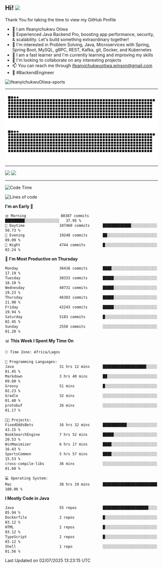 <!-- BLOG-POST-LIST:START --><!-- BLOG-POST-LIST:END -->

## Hi! <img src="https://media.giphy.com/media/hvRJCLFzcasrR4ia7z/giphy.gif" width="4%"> 

Thank You for taking the time to view my GitHub Profile

- 👋 I am Ifeanyichukwu Otiwa
- 🚀 Experienced Java Backend Pro, boosting app performance, security, & scalability. Let's build something extraordinary together!
- 👀 I'm interested in Problem Solving, Java, Microservices with Spring, Spring Boot, MySQL, gRPC, REST, Kafka, git, Docker, and Kubernetes
- 🌱 I am a fast learner and I'm currently learning and improving my skills
- 💞️ I'm looking to collaborate on any interesting projects
- 📫 You can reach me through ifeanyichukwuotiwa.winson@gmail.com
- 🚀 #BackendEngineer

<p align="left" marginTop="10px"> <img src="https://komarev.com/ghpvc/?username=ifeanyichukwuOtiwa-sports&label=Profile%20views&color=0e75b6&style=for-the-badge" alt="ifeanyichukwuOtiwa-sports" /> </p>

***

<!--🐍📈SNAKEGRAPH / 🌐WEBSITE: https://github.com/Platane/snk -->
![github contribution grid snake animation](https://raw.githubusercontent.com/ifeanyichukwuOtiwa-sports/ifeanyichukwuOtiwa-sports/output/github-contribution-grid-snake-dark.svg#gh-dark-mode-only)![github contribution grid snake animation](https://raw.githubusercontent.com/ifeanyichukwuOtiwa-sports/ifeanyichukwuOtiwa-sports/output/github-contribution-grid-snake.svg#gh-light-mode-only)

***

<p float="left">
  <img float="left" src="https://github-readme-stats.vercel.app/api?username=ifeanyichukwuOtiwa-sports&count_private=true&include_all_commits=true&theme=react&show_icons=true" />
  <img float="right" src="https://github-readme-stats.vercel.app/api/top-langs/?username=ifeanyichukwuOtiwa-sports&layout=compact&show_icons=true&theme=react" /> 
</p>

***



<!--START_SECTION:waka-->
![Code Time](http://img.shields.io/badge/Code%20Time-3%2C909%20hrs%2055%20mins-blue)

![Lines of code](https://img.shields.io/badge/From%20Hello%20World%20I%27ve%20Written-56.7%20million%20lines%20of%20code-blue)

**I'm an Early 🐤** 

```text
🌞 Morning                80387 commits       █████████░░░░░░░░░░░░░░░░   37.95 % 
🌆 Daytime                107460 commits      █████████████░░░░░░░░░░░░   50.73 % 
🌃 Evening                19248 commits       ██░░░░░░░░░░░░░░░░░░░░░░░   09.09 % 
🌙 Night                  4744 commits        █░░░░░░░░░░░░░░░░░░░░░░░░   02.24 % 
```
📅 **I'm Most Productive on Thursday** 

```text
Monday                   36416 commits       ████░░░░░░░░░░░░░░░░░░░░░   17.19 % 
Tuesday                  38333 commits       █████░░░░░░░░░░░░░░░░░░░░   18.10 % 
Wednesday                40731 commits       █████░░░░░░░░░░░░░░░░░░░░   19.23 % 
Thursday                 46383 commits       █████░░░░░░░░░░░░░░░░░░░░   21.90 % 
Friday                   42243 commits       █████░░░░░░░░░░░░░░░░░░░░   19.94 % 
Saturday                 5183 commits        █░░░░░░░░░░░░░░░░░░░░░░░░   02.45 % 
Sunday                   2550 commits        ░░░░░░░░░░░░░░░░░░░░░░░░░   01.20 % 
```


📊 **This Week I Spent My Time On** 

```text
🕑︎ Time Zone: Africa/Lagos

💬 Programming Languages: 
Java                     31 hrs 12 mins      ████████████████████░░░░░   81.45 % 
Markdown                 3 hrs 40 mins       ██░░░░░░░░░░░░░░░░░░░░░░░   09.60 % 
Groovy                   51 mins             █░░░░░░░░░░░░░░░░░░░░░░░░   02.23 % 
Gradle                   32 mins             ░░░░░░░░░░░░░░░░░░░░░░░░░   01.40 % 
protobuf                 26 mins             ░░░░░░░░░░░░░░░░░░░░░░░░░   01.17 % 

🐱‍💻 Projects: 
FixedOddsBets            16 hrs 32 mins      ███████████░░░░░░░░░░░░░░   43.15 % 
BookSearchEngine         7 hrs 52 mins       █████░░░░░░░░░░░░░░░░░░░░   20.53 % 
WinMaximizer             6 hrs 17 mins       ████░░░░░░░░░░░░░░░░░░░░░   16.43 % 
SportsCommon             5 hrs 57 mins       ████░░░░░░░░░░░░░░░░░░░░░   15.53 % 
cross-compile-libs       36 mins             ░░░░░░░░░░░░░░░░░░░░░░░░░   01.60 % 

💻 Operating System: 
Mac                      38 hrs 19 mins      █████████████████████████   100.00 % 
```

**I Mostly Code in Java** 

```text
Java                     55 repos            █████████████████████░░░░   85.94 % 
Dockerfile               2 repos             █░░░░░░░░░░░░░░░░░░░░░░░░   03.12 % 
HTML                     2 repos             █░░░░░░░░░░░░░░░░░░░░░░░░   03.12 % 
TypeScript               2 repos             █░░░░░░░░░░░░░░░░░░░░░░░░   03.12 % 
Shell                    1 repo              ░░░░░░░░░░░░░░░░░░░░░░░░░   01.56 % 
```




 Last Updated on 02/07/2025 13:23:15 UTC
<!--END_SECTION:waka-->

<!--
<p align="center">
![trophy](https://github-profile-trophy.vercel.app/?username=ifeanyichukwuOtiwa-sports&theme=onedark) (https://github.com/ryo-ma/github-profile-trophy)
</p>
-->

<!---
ifeanyi-otiwa/ifeanyi-otiwa is a ✨ special ✨ repository because its `README.md` (this file) appears on your GitHub profile.
You can click the Preview link to take a look at your changes.
--->
